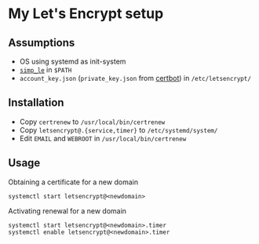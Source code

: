 My Let's Encrypt setup
======================

## Assumptions
* OS using systemd as init-system
* [`simp_le`](https://github.com/kuba/simp_le) in `$PATH`
* `account_key.json` (`private_key.json` from [certbot](https://certbot.eff.org/)) in `/etc/letsencrypt/`

## Installation
* Copy `certrenew` to `/usr/local/bin/certrenew`
* Copy `letsencrypt@.{service,timer}` to `/etc/systemd/system/`
* Edit `EMAIL` and `WEBROOT` in `/usr/local/bin/certrenew`

## Usage
Obtaining a certificate for a new domain
```
systemctl start letsencrypt@<newdomain>
```
Activating renewal for a new domain
```
systemctl start letsencrypt@<newdomain>.timer
systemctl enable letsencrypt@<newdomain>.timer
```
